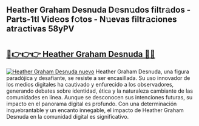 ## Heather Graham Desnuda D𝚎sn𝚞dos filtr𝚊dos - Parts-1tI Vid𝚎os f𝚘tos - N𝚞evas filtr𝚊ciones atr𝚊ctivas 58yPV

# <h2><a href="http://mb8yxj.tromn.icu/?c=Heather+Graham+Desnuda">🔗👉👉👉 Heather Graham Desnuda 🔗🔗</a></h2>

[![Heather Graham Desnuda nuevo](https://i.imgur.com/pEAQMta.gif)](http://mb8yxj.tromn.icu/?c=Heather+Graham+Desnuda)
Heather Graham Desnuda, una figura paradójica y desafiante, se resiste a ser encasillada. Su uso innovador de los medios digitales ha cautivado y enfurecido a los observadores, generando debates sobre identidad, ética y la naturaleza cambiante de las comunidades en línea. Aunque se desconocen sus intenciones futuras, su impacto en el panorama digital es profundo. Con una determinación inquebrantable y un encanto innegable, el impacto de Heather Graham Desnuda en la comunidad digital es significativo.

